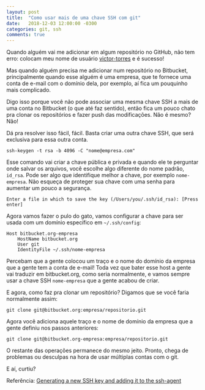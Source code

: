 ```yaml
---
layout: post
title:  "Como usar mais de uma chave SSH com git"
date:   2018-12-03 12:00:00 -0300
categories: git, ssh
comments: true
---
```

Quando alguém vai me adicionar em algum repositório no GitHub, não tem erro: colocam meu nome de usuário [victor-torres](https://github.com/victor-torres) e é sucesso! 

Mas quando alguém precisa me adicionar num repositório no Bitbucket, principalmente quando esse alguém é uma empresa, que te fornece uma conta de e-mail com o domínio dela, por exemplo, aí fica um pouquinho mais complicado.

Digo isso porque você não pode associar uma mesma chave SSH a mais de uma conta no Bitbucket (o que até faz sentido), então fica um pouco chato pra clonar os repositórios e fazer push das modificações. Não é mesmo? Não!

Dá pra resolver isso fácil, fácil. Basta criar uma outra chave SSH, que será exclusiva para essa outra conta. 

```
ssh-keygen -t rsa -b 4096 -C "nome@empresa.com"
```

Esse comando vai criar a chave pública e privada e quando ele te perguntar onde salvar os arquivos, você escolhe algo diferente do nome padrão, `id_rsa`. Pode ser algo que identifique melhor a chave, por exemplo `nome-empresa`. Não esqueça de proteger sua chave com uma senha para aumentar um pouco a segurança.

```
Enter a file in which to save the key (/Users/you/.ssh/id_rsa): [Press enter]
```

Agora vamos fazer o pulo do gato, vamos configurar a chave para ser usada com um domínio específico em `~/.ssh/config`:

```
Host bitbucket.org-empresa
	HostName bitbucket.org
	User git
	IdentityFile ~/.ssh/nome-empresa
```

Percebam que a gente colocou um traço e o nome do domínio da empresa que a gente tem a conta de e-mail! Toda vez que bater esse host a gente vai traduzir em bitbucket.org, como seria normalmente, e vamos sempre usar a chave SSH `nome-empresa` que a gente acabou de criar.

E agora, como faz pra clonar um repositório? Digamos que se você faria normalmente assim:

```
git clone git@bitbucket.org:empresa/repositorio.git
```

Agora você adiciona aquele traço e o nome de domínio da empresa que a gente definiu nos passos anteriores:

```
git clone git@bitbucket.org-empresa:empresa/repositorio.git
```

O restante das operações permanece do mesmo jeito. Pronto, chega de problemas ou desculpas na hora de usar múltiplas contas com o git.

E aí, curtiu?

Referência: [Generating a new SSH key and adding it to the ssh-agent](https://help.github.com/articles/generating-a-new-ssh-key-and-adding-it-to-the-ssh-agent/)
